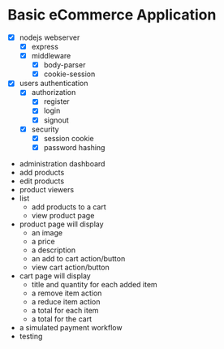 # Basic eCommerce Application

- [x] nodejs webserver
  - [x] express
  - [x] middleware
    - [x] body-parser
    - [x] cookie-session
- [x] users authentication
  - [x] authorization
    - [x] register
    - [x] login
    - [x] signout
  - [x] security
    - [x] session cookie
    - [x] password hashing
 - administration dashboard
  - add products
  - edit products
- product viewers
- list
  - add products to a cart
  - view product page
- product page will display
  - an image
  - a price
  - a description
  - an add to cart action/button
  - view cart action/button   
- cart page will display
  - title and quantity for each added item
  - a remove item action
  - a reduce item action
  - a total for each item
  - a total for the cart
- a simulated payment workflow
- testing